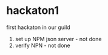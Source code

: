 # hackaton1
first hackaton in our guild


1. set up NPM json server - not done
2. verify NPN - not done
